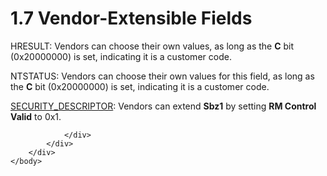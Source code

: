 <html dir="LTR" xmlns:mshelp="http://msdn.microsoft.com/mshelp" xmlns:ddue="http://ddue.schemas.microsoft.com/authoring/2003/5" xmlns:xlink="http://www.w3.org/1999/xlink" xmlns:tool="http://www.microsoft.com/tooltip">
    <head>
        <meta http-equiv="Content-Type" content="text/html; CHARSET=utf-8"></meta>
        <meta name="save" content="history"></meta>
        <title>1.7 Vendor-Extensible Fields</title>
        <xml>
            <mshelp:toctitle title="1.7 Vendor-Extensible Fields"></mshelp:toctitle>
            <mshelp:rltitle title="[MS-DTYP]: Vendor-Extensible Fields"></mshelp:rltitle>
            <mshelp:keyword index="A" term="a66a31be-16c9-4d89-a865-dc6055f8ba7b"></mshelp:keyword>
            <mshelp:attr name="DCSext.ContentType" value="open specification"></mshelp:attr>
            <mshelp:attr name="AssetID" value="a66a31be-16c9-4d89-a865-dc6055f8ba7b"></mshelp:attr>
            <mshelp:attr name="TopicType" value="kbRef"></mshelp:attr>
            <mshelp:attr name="DCSext.Title" value="[MS-DTYP]: Vendor-Extensible Fields" />
        </xml>
    </head>
    <body>
        <div id="header">
            <h1 class="heading">1.7 Vendor-Extensible Fields</h1>
        </div>
        <div id="mainSection">
            <div id="mainBody">
                <div id="allHistory" class="saveHistory"></div>
                <div id="sectionSection0" class="section" name="collapseableSection">
                    

<p><mshelp:link keywords="0642cb2f-2075-4469-918c-4441e69c548a" tabindex="0">HRESULT</mshelp:link>:
Vendors can choose their own values, as long as the <b>C</b> bit (0x20000000)
is set, indicating it is a customer code.</p>

<p><mshelp:link keywords="87fba13e-bf06-450e-83b1-9241dc81e781" tabindex="0">NTSTATUS</mshelp:link>:
Vendors can choose their own values for this field, as long as the <b>C</b> bit
(0x20000000) is set, indicating it is a customer code.</p>

<p><a href="7d4dac05-9cef-4563-a058-f108abecce1d.html">SECURITY_DESCRIPTOR</a>:
Vendors can extend <b>Sbz1</b> by setting <b>RM Control Valid</b> to 0x1.</p>


                </div>
            </div>
        </div>
    </body>
</html>